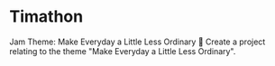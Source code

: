 # Timathon

Jam Theme: Make Everyday a Little Less Ordinary 👏
Create a project relating to the theme "Make Everyday a Little Less Ordinary".
